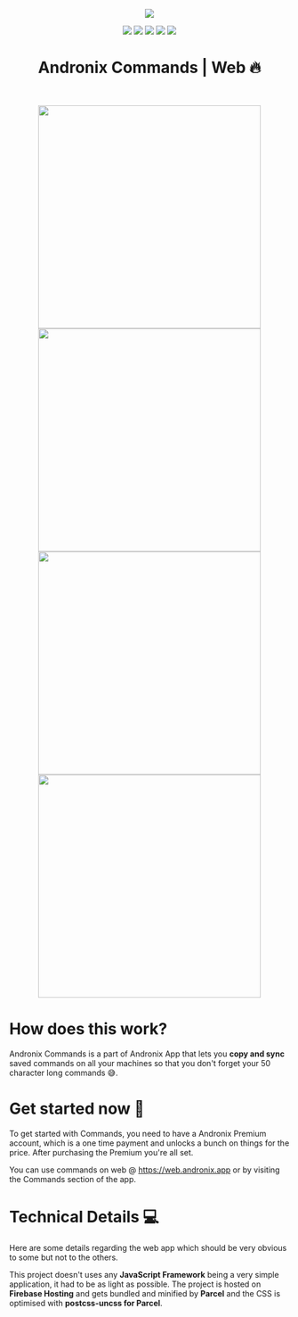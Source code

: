 



<p align="center">
<img src="https://raw.githubusercontent.com/AndronixApp/AndroNix-Web/master/screenshots/command_app_logo_verticle.png">
</p>

<p align="center">
  <a href="https://forum.andronix.app"><img src="https://img.shields.io/badge/Questions%3F-Join%20our%20forum-blue?style=flat-square"></a>
  <a href="https://chat.andronix.app"><img src="https://img.shields.io/badge/Join%20us%20on-Discord-blue?style=flat-square&logo=discord"></a>
  <a href="https://docs.andronix.app"><img src="https://img.shields.io/badge/Documentation-Read%20the%20docs-blue?style=flat-square"></a>
  <a href="https://play.google.com/store/apps/details?id=studio.com.techriz.andronix"><img src="https://img.shields.io/badge/Download-Google%20Play-orange?style=flat-square&logo=google-play"></a>
  <a href="https://github.com/AndronixApp/AndronixOrigin/releases"><img src="https://img.shields.io/badge/Download-GitHub%20Releases-orange?style=flat-square&logo=github"></a>

<br>
<h1 align="center">Andronix Commands | Web 🔥</h1>
<br>

<p align="center">
<img src="https://raw.githubusercontent.com/AndronixApp/AndroNix-Web/master/screenshots/add.png" width="400" >
<img src="https://raw.githubusercontent.com/AndronixApp/AndroNix-Web/master/screenshots/filter.png" width="400" >
<img src="https://raw.githubusercontent.com/AndronixApp/AndroNix-Web/master/screenshots/login.png" width="400" >
<img src="https://raw.githubusercontent.com/AndronixApp/AndroNix-Web/master/screenshots/add.png" width="400" >
</p>

# How does this work?
Andronix Commands is a part of Andronix App that lets you **copy and sync** saved commands on all your machines so that you don't forget your 50 character long commands 😅. 



# Get started now 🚀
To get started with Commands, you need to have a Andronix Premium account, which is a one time payment and unlocks a bunch on things for the price. After purchasing the Premium you're all set.

You can use commands on web @ https://web.andronix.app
or by visiting the Commands section of the app.

#  Technical Details 💻
Here are some details regarding the web app which should be very obvious to some but not to the others.

This project doesn't uses any **JavaScript Framework** being a very simple application, it had to be as light as possible. The project is hosted on **Firebase Hosting** and gets bundled and minified by **Parcel** and the CSS is optimised with **postcss-uncss for Parcel**.
